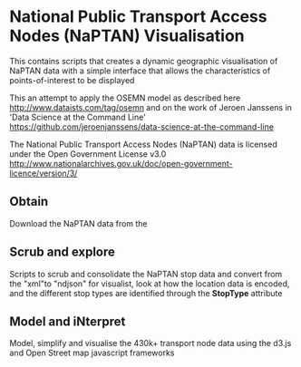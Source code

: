 # National Public Transport Access Nodes (NaPTAN) Visualisation

This contains scripts that creates a dynamic geographic visualisation of NaPTAN data with a simple interface that allows the characteristics of points-of-interest to be displayed

This an attempt to apply the OSEMN model as described here http://www.dataists.com/tag/osemn and on the work of Jeroen Janssens in 'Data Science at the Command Line' https://github.com/jeroenjanssens/data-science-at-the-command-line  

The National Public Transport Access Nodes (NaPTAN) data is licensed under the Open Government License v3.0 http://www.nationalarchives.gov.uk/doc/open-government-licence/version/3/ 

## Obtain  

Download the NaPTAN data from the 

## Scrub and explore
 
Scripts to scrub and consolidate the NaPTAN stop data and convert from the "xml"to "ndjson" for visualist, look at how the location data is encoded, and the different stop types are identified through the **StopType** attribute  

## Model and iNterpret

Model, simplify and visualise the 430k+ transport node data using the d3.js and Open Street map javascript frameworks
